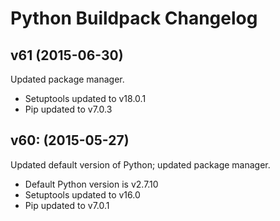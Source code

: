 # Python Buildpack Changelog

## v61 (2015-06-30)

Updated package manager. 

- Setuptools updated to v18.0.1
- Pip updated to v7.0.3

## v60: (2015-05-27)

Updated default version of Python; updated package manager. 

- Default Python version is v2.7.10
- Setuptools updated to v16.0
- Pip updated to v7.0.1

